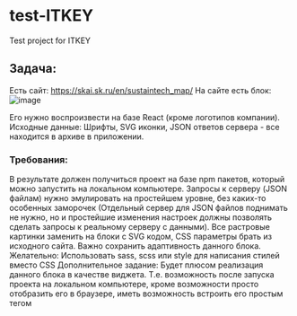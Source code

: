 # test-ITKEY
Test project for ITKEY

## Задача:

Есть сайт: https://skai.sk.ru/en/sustaintech_map/
На сайте есть блок:
![image](https://user-images.githubusercontent.com/27223135/139025849-b41fef79-4a54-4437-a861-35378e39aced.png)

Его нужно воспроизвести на базе React (кроме логотипов компании).
Исходные данные: Шрифты, SVG иконки, JSON ответов сервера - все находится в
архиве в приложении.

### Требования:
В результате должен получиться проект на базе npm пакетов, который можно запустить
на локальном компьютере. Запросы к серверу (JSON файлам) нужно эмулировать на
простейшем уровне, без каких-то особенных заморочек (Отдельный сервер для JSON
файлов поднимать не нужно, но и простейшие изменения настроек должны позволять
сделать запросы к реальному серверу с данными). Все растровые картинки заменить
на блоки с SVG кодом, CSS параметры брать из исходного сайта. Важно сохранить
адаптивность данного блока.
Желательно: Использовать sass, scss или style для написания стилей вместо CSS
Дополнительное задание: Будет плюсом реализация данного блока в качестве
виджета. Т.е. возможность после запуска проекта на локальном компьютере, кроме
возможности просто отобразить его в браузере, иметь возможность встроить его
простым тегом <script> (или парой тегов) в любой локальный html файл с сохраненной
страницей другого сайта. Соответственно открыв этот локальный html файл в браузере
мы должны увидеть кроме содержания самого файла еще и рабочий виджет. Виджет
при этом должен адаптировать свои размеры и стили под занимаемое им свободное
место.
  
### P.S. Точное воспроизведение скролл баров не требуется, достаточно чтобы это не
были стандартные полосы прокрутки браузера.
  
###P.P.S. Достаточно воспроизвести этот виджет на одном языке. Но можно добавить
поддержку 2х языков рус/англ в json все данные для этого присутствуют.
Переключение языка через интерфейс не требуется
